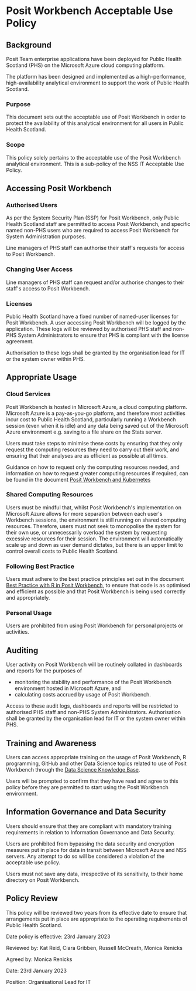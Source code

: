 # Posit Workbench Acceptable Use Policy

## Background

Posit Team enterprise applications have been deployed for Public Health Scotland (PHS) on the Microsoft Azure cloud computing platform.

The platform has been designed and implemented as a high-performance, high-availability analytical environment to support the work of Public Health Scotland.

### Purpose

This document sets out the acceptable use of Posit Workbench in order to protect the availability of this analytical environment for all users in Public Health Scotland.

### Scope

This policy solely pertains to the acceptable use of the Posit Workbench analytical environment.  This is a sub-policy of the NSS IT Acceptable Use Policy.

## Accessing Posit Workbench

### Authorised Users

As per the System Security Plan (SSP) for Posit Workbench, only Public Health Scotland staff are permitted to access Posit Workbench, and specific named non-PHS users who are required to access Posit Workbench for System Administration purposes.

Line managers of PHS staff can authorise their staff's requests for access to Posit Workbench.

### Changing User Access

Line managers of PHS staff can request and/or authorise changes to their staff's access to Posit Workbench.

### Licenses

Public Health Scotland have a fixed number of named-user licenses for Posit Workbench.  A user accessing Posit Workbench will be logged by the application.  These logs will be reviewed by authorised PHS staff and non-PHS System Administrators to ensure that PHS is compliant with the license agreement.

Authorisation to these logs shall be granted by the organisation lead for IT or the system owner within PHS.

## Appropriate Usage

### Cloud Services

Posit Workbench is hosted in Microsoft Azure, a cloud computing platform.  Microsoft Azure is a pay-as-you-go platform, and therefore most activities incur cost to Public Health Scotland, particularly running a Workbench session (even when it is idle) and any data being saved out of the Microsoft Azure environment e.g. saving to a file share on the Stats server.

Users must take steps to minimise these costs by ensuring that they only request the computing resources they need to carry out their work, and ensuring that their analyses are as efficient as possible at all times.

Guidance on how to request only the computing resources needed, and information on how to request greater computing resources if required, can be found in the document [Posit Workbench and Kubernetes](https://github.com/Public-Health-Scotland/R-Resources/blob/master/posit_workbench_and_kubernetes.md)

### Shared Computing Resources

Users must be mindful that, whilst Posit Workbench's implementation on Microsoft Azure allows for more separation between each user's Workbench sessions, the environment is still running on shared computing resources.  Therefore, users must not seek to monopolise the system for their own use, or unnecessarily overload the system by requesting excessive resources for their session.  The environment will automatically scale up and down as user demand dictates, but there is an upper limit to control overall costs to Public Health Scotland.

### Following Best Practice

Users must adhere to the best practice principles set out in the document [Best Practice with R in Posit Workbench](https://github.com/Public-Health-Scotland/R-Resources/blob/master_r/posit_workbench_best_practice_with_r.md), to ensure that code is as optimised and efficient as possible and that Posit Workbench is being used correctly and appropriately.

### Personal Usage

Users are prohibited from using Posit Workbench for personal projects or activities.

## Auditing

User activity on Posit Workbench will be routinely collated in dashboards and reports for the purposes of

* monitoring the stability and performance of the Posit Workbench environment hosted in Microsoft Azure, and
* calculating costs accrued by usage of Posit Workbench.

Access to these audit logs, dashboards and reports will be restricted to authorised PHS staff and non-PHS System Administrators.  Authorisation shall be granted by the organisation lead for IT or the system owner within PHS.

## Training and Awareness

Users can access appropriate training on the usage of Posit Workbench, R programming, GitHub and other Data Science topics related to use of Posit Workbench through the [Data Science Knowledge Base](https://public-health-scotland.github.io/knowledge-base/).

Users will be prompted to confirm that they have read and agree to this policy before they are permitted to start using the Posit Workbench environment.

## Information Governance and Data Security

Users should ensure that they are compliant with mandatory training requirements in relation to Information Governance and Data Security.

Users are prohibited from bypassing the data security and encryption measures put in place for data in transit between Microsoft Azure and NSS servers.  Any attempt to do so will be considered a violation of the acceptable use policy.

Users must not save any data, irrespective of its sensitivity, to their home directory on Posit Workbench.

## Policy Review

This policy will be reviewed two years from its effective date to ensure that arrangements put in place are appropriate to the operating requirements of Public Health Scotland. 

Date policy is effective: 23rd January 2023

Reviewed by: Kat Reid, Ciara Gribben, Russell McCreath, Monica Renicks

Agreed by: Monica Renicks

Date: 23rd January 2023

Position: Organisational Lead for IT
